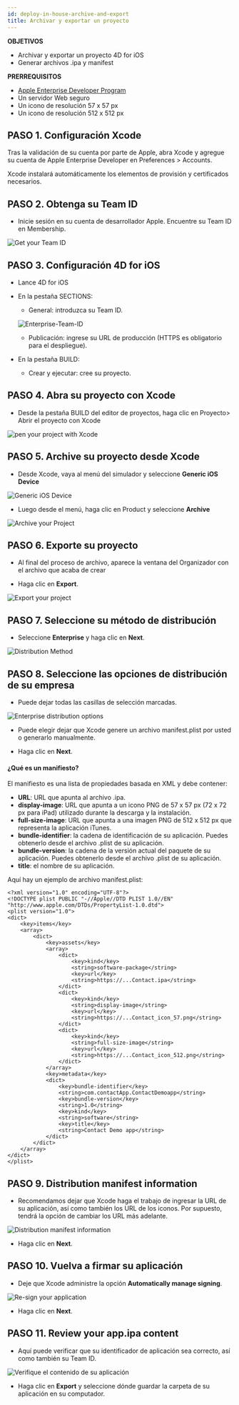 ```yaml
---
id: deploy-in-house-archive-and-export
title: Archivar y exportar un proyecto
---
```


<div class = "objectives"> 

**OBJETIVOS**

* Archivar y exportar un proyecto 4D for iOS
* Generar archivos .ipa y manifest</div> <div class = "prerequisites"> 

**PRERREQUISITOS**

* [Apple Enterprise Developer Program](register-apple-developer-enterprise-program.html)
* Un servidor Web seguro
* Un icono de resolución 57 x 57 px
* Un icono de resolución 512 x 512 px</div> 

## PASO 1. Configuración Xcode

Tras la validación de su cuenta por parte de Apple, abra Xcode y agregue su cuenta de Apple Enterprise Developer en Preferences > Accounts.

Xcode instalará automáticamente los elementos de provisión y certificados necesarios.

## PASO 2. Obtenga su Team ID

* Inicie sesión en su cuenta de desarrollador Apple. Encuentre su Team ID en Membership.

![Get your Team ID](assets/en/deploy-in-house/Team-ID-4D-for-iOS.png)

## PASO 3. Configuración 4D for iOS

* Lance 4D for iOS

* En la pestaña SECTIONS:
    
    * General: introduzca su Team ID.
    
    ![Enterprise-Team-ID](assets/en/deploy-in-house/Enterprise-Team-ID.png)
    
    * Publicación: ingrese su URL de producción (HTTPS es obligatorio para el despliegue).

* En la pestaña BUILD:
    
    * Crear y ejecutar: cree su proyecto.

## PASO 4. Abra su proyecto con Xcode

* Desde la pestaña BUILD del editor de proyectos, haga clic en Proyecto> Abrir el proyecto con Xcode

![pen your project with Xcode ](assets/en/deploy-in-house/Open-your-project-Xcode-4D-for-iOS.png)

## PASO 5. Archive su proyecto desde Xcode

* Desde Xcode, vaya al menú del simulador y seleccione **Generic iOS Device**

![Generic iOS Device](assets/en/deploy-in-house/Deployment-Generic-iOS-Device.png)

* Luego desde el menú, haga clic en Product y seleccione **Archive**

![Archive your Project](assets/en/deploy-in-house/Archive-your-Project.png)

## PASO 6. Exporte su proyecto

* Al final del proceso de archivo, aparece la ventana del Organizador con el archivo que acaba de crear

* Haga clic en **Export**.

![Export your project](assets/en/deploy-in-house/Organizer-window-archive.png)

## PASO 7. Seleccione su método de distribución

* Seleccione **Enterprise** y haga clic en **Next**.

![Distribution Method](assets/en/deploy-in-house/Distribution-Method-selection.png)

## PASO 8. Seleccione las opciones de distribución de su empresa

* Puede dejar todas las casillas de selección marcadas.

![Enterprise distribution options](assets/en/deploy-in-house/Enterprise-distribution-options.png)

* Puede elegir dejar que Xcode genere un archivo manifest.plist por usted o generarlo manualmente.

* Haga clic en **Next**.

#### ¿Qué es un manifiesto?

El manifiesto es una lista de propiedades basada en XML y debe contener:

* **URL**: URL que apunta al archivo .ipa.
* **display-image**: URL que apunta a un icono PNG de 57 x 57 px (72 x 72 px para iPad) utilizado durante la descarga y la instalación.
* **full-size-image**: URL que apunta a una imagen PNG de 512 x 512 px que representa la aplicación iTunes.
* **bundle-identifier**: la cadena de identificación de su aplicación. Puedes obtenerlo desde el archivo .plist de su aplicación.
* **bundle-version**: la cadena de la versión actual del paquete de su aplicación. Puedes obtenerlo desde el archivo .plist de su aplicación.
* **title**: el nombre de su aplicación.

Aquí hay un ejemplo de archivo manifest.plist:

    <?xml version="1.0" encoding="UTF-8"?>
    <!DOCTYPE plist PUBLIC "-//Apple//DTD PLIST 1.0//EN" "http://www.apple.com/DTDs/PropertyList-1.0.dtd">
    <plist version="1.0">
    <dict>
        <key>items</key>
        <array>
            <dict>
                <key>assets</key>
                <array>
                    <dict>
                        <key>kind</key>
                        <string>software-package</string>
                        <key>url</key>
                        <string>https://...Contact.ipa</string>
                    </dict>
                    <dict>
                        <key>kind</key>
                        <string>display-image</string>
                        <key>url</key>
                        <string>https://...Contact_icon_57.png</string>
                    </dict>
                    <dict>
                        <key>kind</key>
                        <string>full-size-image</string>
                        <key>url</key>
                        <string>https://...Contact_icon_512.png</string>
                    </dict>
                </array>
                <key>metadata</key>
                <dict>
                    <key>bundle-identifier</key>
                    <string>com.contactApp.ContactDemoapp</string>
                    <key>bundle-version</key>
                    <string>1.0</string>
                    <key>kind</key>
                    <string>software</string>
                    <key>title</key>
                    <string>Contact Demo app</string>
                </dict>
            </dict>
        </array>
    </dict>
    </plist>
    

## PASO 9. Distribution manifest information

* Recomendamos dejar que Xcode haga el trabajo de ingresar la URL de su aplicación, así como también los URL de los iconos. Por supuesto, tendrá la opción de cambiar los URL más adelante.

![Distribution manifest information](assets/en/deploy-in-house/Distribution-manifest-information.png)

* Haga clic en **Next**. 

## PASO 10. Vuelva a firmar su aplicación

* Deje que Xcode administre la opción **Automatically manage signing**.

![Re-sign your application](assets/en/deploy-in-house/Re-sign-your-application.png)

* Haga clic en **Next**.

## PASO 11. Review your app.ipa content

* Aquí puede verificar que su identificador de aplicación sea correcto, así como también su Team ID.

![Verifique el contenido de su aplicación](assets/en/deploy-in-house/Review-ipa-content.png)

* Haga clic en **Export** y seleccione dónde guardar la carpeta de su aplicación en su computador.